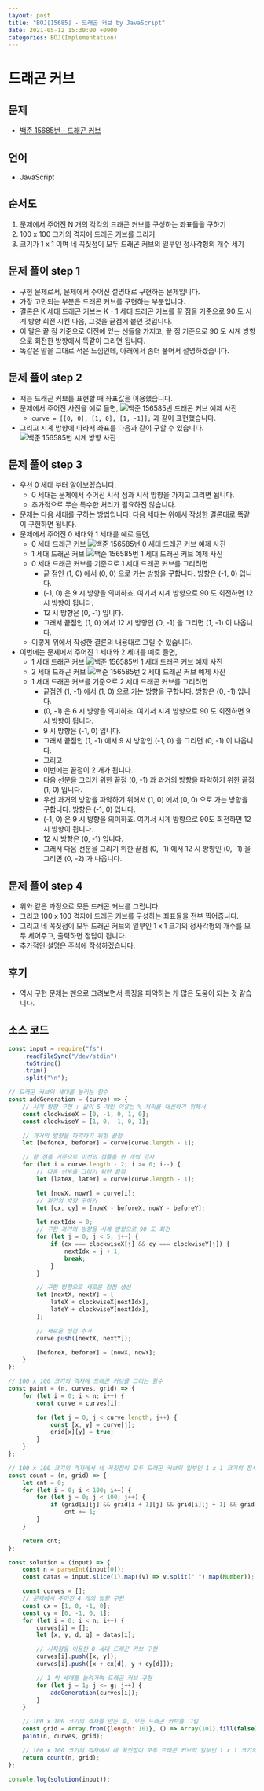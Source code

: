 ```yaml
---
layout: post
title: "BOJ[15685] - 드래곤 커브 by JavaScript"
date: 2021-05-12 15:30:00 +0900
categories: BOJ(Implementation)
---
```


# 드래곤 커브

## 문제

- [백준 15685번 - 드래곤 커브](https://www.acmicpc.net/problem/15685)

## 언어

- JavaScript

## 순서도

1. 문제에서 주어진 N 개의 각각의 드래곤 커브를 구성하는 좌표들을 구하기
2. 100 x 100 크기의 격자에 드래곤 커브를 그리기
3. 크기가 1 x 1 이며 네 꼭짓점이 모두 드래곤 커브의 일부인 정사각형의 개수 세기

## 문제 풀이 step 1

- 구현 문제로서, 문제에서 주어진 설명대로 구현하는 문제입니다.
- 가장 고민되는 부분은 드래곤 커브를 구현하는 부분입니다.
- 결론은 K 세대 드래곤 커브는 K - 1 세대 드래곤 커브를 끝 점을 기준으로 90 도 시계 방향 회전 시킨 다음, 그것을 끝점에 붙인 것입니다.
- 이 말은 끝 점 기준으로 이전에 있는 선들을 가지고, 끝 점 기준으로 90 도 시계 방향으로 회전한 방향에서 똑같이 그리면 됩니다.
- 똑같은 말을 그대로 적은 느낌인데, 아래에서 좀더 풀어서 설명하겠습니다.

## 문제 풀이 step 2

- 저는 드래곤 커브를 표현할 때 좌표값을 이용했습니다.
- 문제에서 주어진 사진을 예로 들면,
  ![백준 156585번 드래곤 커브 예제 사진](/public/img/BOJ-Implementation/BOJ-15685-1.JPG)
  - `curve = [[0, 0], [1, 0], [1, -1]];` 과 같이 표현했습니다.
- 그리고 시계 방향에 따라서 좌표를 다음과 같이 구할 수 있습니다.
  ![백준 156585번 시계 방향 사진](/public/img/BOJ-Implementation/BOJ-15685-4.JPG)

## 문제 풀이 step 3

- 우선 0 세대 부터 알아보겠습니다.
  - 0 세대는 문제에서 주어진 시작 점과 시작 방향을 가지고 그리면 됩니다.
  - 추가적으로 무슨 특수한 처리가 필요하진 않습니다.
- 문제는 다음 세대를 구하는 방법입니다. 다음 세대는 위에서 작성한 결론대로 똑같이 구현하면 됩니다.
- 문제에서 주어진 0 세대와 1 세대를 예로 들면,
  - 0 세대 드래곤 커브
    ![백준 156585번 0 세대 드래곤 커브 예제 사진](/public/img/BOJ-Implementation/BOJ-15685-2.JPG)
  - 1 세대 드래곤 커브
    ![백준 156585번 1 세대 드래곤 커브 예제 사진](/public/img/BOJ-Implementation/BOJ-15685-1.JPG)
  - 0 세대 드래곤 커브를 기준으로 1 세대 드래곤 커브를 그리려면
    - 끝 점인 (1, 0) 에서 (0, 0) 으로 가는 방향을 구합니다. 방향은 (-1, 0) 입니다.
    - (-1, 0) 은 9 시 방향을 의미하죠. 여기서 시계 방향으로 90 도 회전하면 12 시 방향이 됩니다.
    - 12 시 방향은 (0, -1) 입니다.
    - 그래서 끝점인 (1, 0) 에서 12 시 방향인 (0, -1) 을 그리면 (1, -1) 이 나옵니다.
  - 이렇게 위에서 작성한 결론의 내용대로 그릴 수 있습니다.
- 이번에는 문제에서 주어진 1 세대와 2 세대를 예로 들면,
  - 1 세대 드래곤 커브
    ![백준 156585번 1 세대 드래곤 커브 예제 사진](/public/img/BOJ-Implementation/BOJ-15685-1.JPG)
  - 2 세대 드래곤 커브
    ![백준 156585번 2 세대 드래곤 커브 예제 사진](/public/img/BOJ-Implementation/BOJ-15685-3.JPG)
  - 1 세대 드래곤 커브를 기준으로 2 세대 드래곤 커브를 그리려면
    - 끝점인 (1, -1) 에서 (1, 0) 으로 가는 방향을 구합니다. 방향은 (0, -1) 입니다.
    - (0, -1) 은 6 시 뱡항을 의미하죠. 여기서 시계 방향으로 90 도 회전하면 9 시 방향이 됩니다.
    - 9 시 방향은 (-1, 0) 입니다.
    - 그래서 끝점인 (1, -1) 에서 9 시 방향인 (-1, 0) 을 그리면 (0, -1) 이 나옵니다.
    - 그리고
    - 이번에는 끝점이 2 개가 됩니다.
    - 다음 선분을 그리기 위한 끝점 (0, -1) 과 과거의 방향을 파악하기 위한 끝점 (1, 0) 입니다.
    - 우선 과거의 방향을 파악하기 위해서 (1, 0) 에서 (0, 0) 으로 가는 방향을 구합니다. 방향은 (-1, 0) 입니다.
    - (-1, 0) 은 9 시 방향을 의미하죠. 여기서 시계 방향으로 90도 회전하면 12 시 방향이 됩니다.
    - 12 시 방향은 (0, -1) 입니다.
    - 그래서 다음 선분을 그리기 위한 끝점 (0, -1) 에서 12 시 방향인 (0, -1) 을 그리면 (0, -2) 가 나옵니다.

## 문제 풀이 step 4

- 위와 같은 과정으로 모든 드래곤 커브를 그립니다.
- 그리고 100 x 100 격자에 드래곤 커브를 구성하는 좌표들을 전부 찍어줍니다.
- 그리고 네 꼭짓점이 모두 드래곤 커브의 일부인 1 x 1 크기의 정사각형의 개수를 모두 세어주고, 출력하면 정답이 됩니다.
- 추가적인 설명은 주석에 작성하겠습니다.

## 후기

- 역시 구현 문제는 펜으로 그려보면서 특징을 파악하는 게 많은 도움이 되는 것 같습니다.

## 소스 코드

```jsx
const input = require("fs")
	.readFileSync("/dev/stdin")
	.toString()
	.trim()
	.split("\n");

// 드래곤 커브의 세대를 늘리는 함수
const addGeneration = (curve) => {
	// 시계 방향 구현 : 값이 5 개인 이유는 % 처리를 대신하기 위해서
	const clockwiseX = [0, -1, 0, 1, 0];
	const clockwiseY = [1, 0, -1, 0, 1];

	// 과거의 방향을 파악하기 위한 끝점
	let [beforeX, beforeY] = curve[curve.length - 1];

	// 끝 점을 기준으로 이전의 점들을 한 개씩 검사
	for (let i = curve.length - 2; i >= 0; i--) {
		// 다음 선분을 그리기 위한 끝점
		let [lateX, lateY] = curve[curve.length - 1];

		let [nowX, nowY] = curve[i];
		// 과거의 방향 구하기
		let [cx, cy] = [nowX - beforeX, nowY - beforeY];

		let nextIdx = 0;
		// 구한 과거의 방향을 시계 방향으로 90 도 회전
		for (let j = 0; j < 5; j++) {
			if (cx === clockwiseX[j] && cy === clockwiseY[j]) {
				nextIdx = j + 1;
				break;
			}
		}

		// 구한 방향으로 새로운 정점 생성
		let [nextX, nextY] = [
			lateX + clockwiseX[nextIdx],
			lateY + clockwiseY[nextIdx],
		];

		// 새로운 정점 추가
		curve.push([nextX, nextY]);

		[beforeX, beforeY] = [nowX, nowY];
	}
};

// 100 x 100 크기의 격자에 드래곤 커브를 그리는 함수
const paint = (n, curves, grid) => {
	for (let i = 0; i < n; i++) {
		const curve = curves[i];

		for (let j = 0; j < curve.length; j++) {
			const [x, y] = curve[j];
			grid[x][y] = true;
		}
	}
};

// 100 x 100 크기의 격자에서 네 꼭짓점이 모두 드래곤 커브의 일부인 1 x 1 크기의 정사각형의 개수를 세는 함수
const count = (n, grid) => {
	let cnt = 0;
	for (let i = 0; i < 100; i++) {
		for (let j = 0; j < 100; j++) {
			if (grid[i][j] && grid[i + 1][j] && grid[i][j + 1] && grid[i + 1][j + 1])
				cnt += 1;
		}
	}

	return cnt;
};

const solution = (input) => {
	const n = parseInt(input[0]);
	const datas = input.slice(1).map((v) => v.split(" ").map(Number));

	const curves = [];
	// 문제에서 주어진 4 개의 방향 구현
	const cx = [1, 0, -1, 0];
	const cy = [0, -1, 0, 1];
	for (let i = 0; i < n; i++) {
		curves[i] = [];
		let [x, y, d, g] = datas[i];

		// 시작점을 이용한 0 세대 드래곤 커브 구현
		curves[i].push([x, y]);
		curves[i].push([x + cx[d], y + cy[d]]);

		// 1 씩 세대를 늘려가며 드래곤 커브 구현
		for (let j = 1; j <= g; j++) {
			addGeneration(curves[i]);
		}
	}

	// 100 x 100 크기의 격자를 만든 후, 모든 드래곤 커브를 그림
	const grid = Array.from({length: 101}, () => Array(101).fill(false));
	paint(n, curves, grid);

	// 100 x 100 크기의 격자에서 네 꼭짓점이 모두 드래곤 커브의 일부인 1 x 1 크기의 정사각형의 개수를 return
	return count(n, grid);
};

console.log(solution(input));
```
